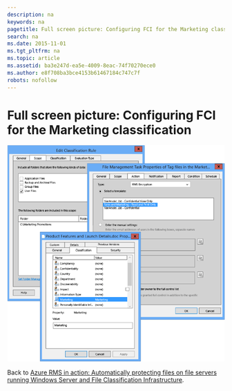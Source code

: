 ```yaml
---
description: na
keywords: na
pagetitle: Full screen picture: Configuring FCI for the Marketing classification
search: na
ms.date: 2015-11-01
ms.tgt_pltfrm: na
ms.topic: article
ms.assetid: ba3e247d-ea5e-4009-8eac-74f70270ece0
ms.author: e8f708ba3bce4153b61467184c747c7f
robots: nofollow
---
```

# Full screen picture: Configuring FCI for the Marketing classification
![](../Image/AzRMS_ExampleFCI_Configuration.png)

Back to [Azure RMS in action: Automatically protecting files on file servers running Windows Server and File Classification Infrastructure](http://technet.microsoft.com/library/jj585026.aspx#BKMK_Example_FCI).

